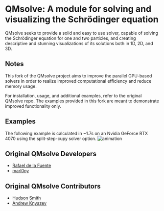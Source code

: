 # QMsolve: A module for solving and visualizing the Schrödinger equation

QMsolve seeks to provide a solid and easy to use solver, capable of solving the Schrödinger equation for one and two particles, 
and creating descriptive and stunning visualizations of its solutions both in 1D, 2D, and 3D.

## Notes
This fork of the QMsolve project aims to improve the parallel GPU-based solvers in order to realize improved computational efficiency and reduce memory usage. 

For installation, usage, and additional examples, refer to the original QMsolve repo. The examples provided in this fork are meant to demonstrate improved functionality only. 

## Examples
The following example is calculated in ~1.7s on an Nvidia GeForce RTX 4070 using the split-step-cupy solver option. 
![animation](https://github.com/steubengineer/qmsolve/blob/main/images/latticedemo.gif)

## Original QMsolve Developers

- [Rafael de la Fuente](https://github.com/rafael-fuente)
- [marl0ny](https://github.com/marl0ny)

## Original QMsolve Contributors

- [Hudson Smith](https://github.com/dhudsmith) 
- [Andrew Knyazev](https://github.com/lobpcg) 

